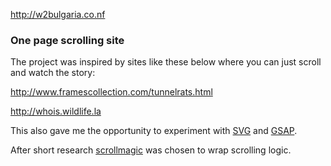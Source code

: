 http://w2bulgaria.co.nf

### One page scrolling site

The project was inspired by sites like these below where you can just scroll and watch the story:

http://www.framescollection.com/tunnelrats.html

http://whois.wildlife.la

This also gave me the opportunity to experiment with [SVG](https://developer.mozilla.org/kab/docs/Web/SVG) and [GSAP](https://greensock.com).

After short research [scrollmagic](http://scrollmagic.io/docs/index.html) was chosen to wrap scrolling logic.




